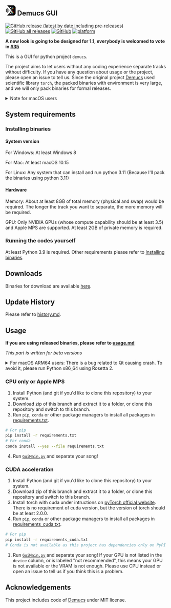 ## [![Icon](./icon/icon_32x32.png)](.) Demucs GUI
[![GitHub release (latest by date including pre-releases)](https://img.shields.io/github/v/release/CarlGao4/Demucs-GUI?include_prereleases&style=plastic)](https://github.com/CarlGao4/Demucs-Gui/releases) [![GitHub all releases](https://img.shields.io/github/downloads/CarlGao4/Demucs-GUI/total?style=plastic)](https://github.com/CarlGao4/Demucs-Gui/releases) [![GitHub](https://img.shields.io/github/license/carlgao4/demucs-gui?style=plastic)](LICENSE) [![platform](https://img.shields.io/badge/platform-win--64%20%7C%20osx--64-green?style=plastic)](https://github.com/CarlGao4/Demucs-Gui/releases)

**A new look is going to be designed for 1.1, everybody is welcomed to vote in [#35](https://github.com/CarlGao4/Demucs-Gui/discussions/35)**

This is a GUI for python project `demucs`.

The project aims to let users without any coding experience separate tracks without difficulty. If you have any question about usage or the project, please open an issue to tell us. Since the original project [Demucs](https://github.com/facebookresearch/demucs) used scientific library `torch`, the packed binaries with environment is very large, and we will only pack binaries for formal releases.

<details id="CannotOpen">
  <summary>Note for macOS users</summary>

If the application cannot be launched due to the Mac's security protection feature, try the following:

1. Right-click on the Demucs-GUI app icon and select "Open".
2. Click "Open" again in the window that appears as follows.
![Open Anyway](./mac_open_anyway.png)

</details>

## System requirements
### Installing binaries
#### System version
For Windows: At least Windows 8

For Mac: At least macOS 10.15

For Linux: Any system that can install and run python 3.11 (Because I'll pack the binaries using python 3.11)

#### Hardware
Memory: About at least 8GB of total memory (physical and swap) would be required. The longer the track you want to separate, the more memory will be required.

GPU: Only NVIDIA GPUs (whose compute capability should be at least 3.5) and Apple MPS are supported. At least 2GB of private memory is required.

### Running the codes yourself
At least Python 3.9 is required. Other requirements please refer to [Installing binaries](#installing-binaries).

## Downloads
Binaries for download are available [here](https://github.com/CarlGao4/Demucs-Gui/releases).

## Update History

Please refer to [history.md](history.md).


## Usage
**If you are using released binaries, please refer to [usage.md](usage.md)**

*This part is written for beta versions*

<details>
  <summary>For macOS ARM64 users: There is a bug related to Qt causing crash. To avoid it, please run Python x86_64 using Rosetta 2.</summary>

According to [Apple Developer Forums](https://developer.apple.com/forums/thread/729355), the crash is caused by manipulating the GUI from a thread other than the main thread. This is exactly what Demucs GUI does: the separation process is time-consuming, so it is run in a separate thread to avoid causing the main window to stop responding. This thread will manipulate the GUI to update the progress bar and retrieve separation parameters from time to time.

But it's strange that the crash only happens on Apple Silicon Macs. Besides, Demucs GUI manipulates the GUI from a separate thread more than once, but the crash only happens when loading a model if you've chosen another model (as long as you've opened the drop-down menu for choosing models even if you didn't choose another model). So the solution is to run Python x86_64 using Rosetta 2, or wait for the bug to be fixed.

</details>

### CPU only or Apple MPS
1. Install Python (and git if you'd like to clone this repository) to your system.
2. Download zip of this branch and extract it to a folder, or clone this repository and switch to this branch.
3. Run `pip`, `conda` or other package managers to install all packages in [requirements.txt](requirements.txt).
```bash
# For pip
pip install -r requirements.txt
# For conda
conda install --yes --file requirements.txt
```
4. Run [`GuiMain.py`](GUI/GuiMain.py) and separate your song!

### CUDA acceleration
1. Install Python (and git if you'd like to clone this repository) to your system.
2. Download zip of this branch and extract it to a folder, or clone this repository and switch to this branch.
3. Install torch with cuda under intructions on [pyTorch official website](https://pytorch.org/get-started/locally/#start-locally). There is no requirement of cuda version, but the version of torch should be at least 2.0.0.
4. Run `pip`, `conda` or other package managers to install all packages in [requirements_cuda.txt](requirements_cuda.txt).
```bash
# For pip
pip install -r requirements_cuda.txt
# Conda is not available as this project has dependencies only on PyPI
```
1. Run [`GuiMain.py`](GUI/GuiMain.py) and separate your song! If your GPU is not listed in the `device` column, or is labeled "not recommended", this means your GPU is not available or the VRAM is not enough. Please use CPU instead or open an issue to tell us if you think this is a problem.

## Acknowledgements
This project includes code of [Demucs](https://github.com/facebookresearch/demucs) under MIT license.
